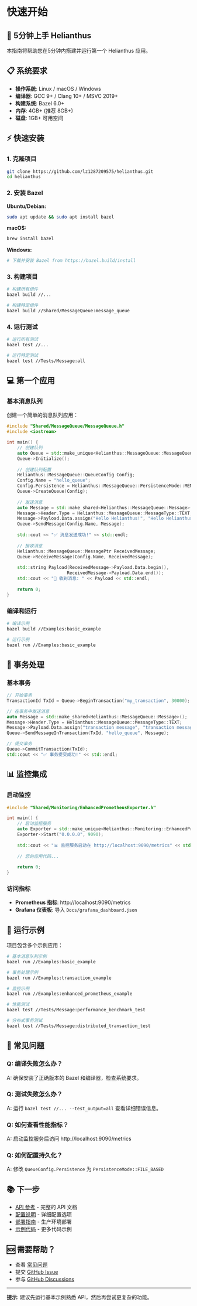 # 快速开始

## 🚀 5分钟上手 Helianthus

本指南将帮助您在5分钟内搭建并运行第一个 Helianthus 应用。

## 📋 系统要求

- **操作系统**: Linux / macOS / Windows
- **编译器**: GCC 9+ / Clang 10+ / MSVC 2019+
- **构建系统**: Bazel 6.0+
- **内存**: 4GB+ (推荐 8GB+)
- **磁盘**: 1GB+ 可用空间

## ⚡ 快速安装

### 1. 克隆项目

```bash
git clone https://github.com/lz1287209575/helianthus.git
cd helianthus
```

### 2. 安装 Bazel

**Ubuntu/Debian:**
```bash
sudo apt update && sudo apt install bazel
```

**macOS:**
```bash
brew install bazel
```

**Windows:**
```bash
# 下载并安装 Bazel from https://bazel.build/install
```

### 3. 构建项目

```bash
# 构建所有组件
bazel build //...

# 构建特定组件
bazel build //Shared/MessageQueue:message_queue
```

### 4. 运行测试

```bash
# 运行所有测试
bazel test //...

# 运行特定测试
bazel test //Tests/Message:all
```

## 💻 第一个应用

### 基本消息队列

创建一个简单的消息队列应用：

```cpp
#include "Shared/MessageQueue/MessageQueue.h"
#include <iostream>

int main() {
    // 创建队列
    auto Queue = std::make_unique<Helianthus::MessageQueue::MessageQueue>();
    Queue->Initialize();
    
    // 创建队列配置
    Helianthus::MessageQueue::QueueConfig Config;
    Config.Name = "hello_queue";
    Config.Persistence = Helianthus::MessageQueue::PersistenceMode::MEMORY_ONLY;
    Queue->CreateQueue(Config);
    
    // 发送消息
    auto Message = std::make_shared<Helianthus::MessageQueue::Message>();
    Message->Header.Type = Helianthus::MessageQueue::MessageType::TEXT;
    Message->Payload.Data.assign("Hello Helianthus!", "Hello Helianthus!" + 17);
    Queue->SendMessage(Config.Name, Message);
    
    std::cout << "✅ 消息发送成功!" << std::endl;
    
    // 接收消息
    Helianthus::MessageQueue::MessagePtr ReceivedMessage;
    Queue->ReceiveMessage(Config.Name, ReceivedMessage);
    
    std::string Payload(ReceivedMessage->Payload.Data.begin(), 
                       ReceivedMessage->Payload.Data.end());
    std::cout << "📨 收到消息: " << Payload << std::endl;
    
    return 0;
}
```

### 编译和运行

```bash
# 编译示例
bazel build //Examples:basic_example

# 运行示例
bazel run //Examples:basic_example
```

## 🔄 事务处理

### 基本事务

```cpp
// 开始事务
TransactionId TxId = Queue->BeginTransaction("my_transaction", 30000);

// 在事务中发送消息
auto Message = std::make_shared<Helianthus::MessageQueue::Message>();
Message->Header.Type = Helianthus::MessageQueue::MessageType::TEXT;
Message->Payload.Data.assign("transaction message", "transaction message" + 20);
Queue->SendMessageInTransaction(TxId, "hello_queue", Message);

// 提交事务
Queue->CommitTransaction(TxId);
std::cout << "✅ 事务提交成功!" << std::endl;
```

## 📊 监控集成

### 启动监控

```cpp
#include "Shared/Monitoring/EnhancedPrometheusExporter.h"

int main() {
    // 启动监控服务
    auto Exporter = std::make_unique<Helianthus::Monitoring::EnhancedPrometheusExporter>();
    Exporter->Start("0.0.0.0", 9090);
    
    std::cout << "📊 监控服务启动在 http://localhost:9090/metrics" << std::endl;
    
    // 您的应用代码...
    
    return 0;
}
```

### 访问指标

- **Prometheus 指标**: http://localhost:9090/metrics
- **Grafana 仪表板**: 导入 `Docs/grafana_dashboard.json`

## 🧪 运行示例

项目包含多个示例应用：

```bash
# 基本消息队列示例
bazel run //Examples:basic_example

# 事务处理示例
bazel run //Examples:transaction_example

# 监控示例
bazel run //Examples:enhanced_prometheus_example

# 性能测试
bazel test //Tests/Message:performance_benchmark_test

# 分布式事务测试
bazel test //Tests/Message:distributed_transaction_test
```

## 🔧 常见问题

### Q: 编译失败怎么办？
A: 确保安装了正确版本的 Bazel 和编译器，检查系统要求。

### Q: 测试失败怎么办？
A: 运行 `bazel test //... --test_output=all` 查看详细错误信息。

### Q: 如何查看性能指标？
A: 启动监控服务后访问 http://localhost:9090/metrics

### Q: 如何配置持久化？
A: 修改 `QueueConfig.Persistence` 为 `PersistenceMode::FILE_BASED`

## 📚 下一步

- [API 参考](API-Reference) - 完整的 API 文档
- [配置说明](Configuration) - 详细配置选项
- [部署指南](Deployment) - 生产环境部署
- [示例代码](Examples) - 更多代码示例

## 🆘 需要帮助？

- 查看 [常见问题](FAQ)
- 提交 [GitHub Issue](https://github.com/lz1287209575/helianthus/issues)
- 参与 [GitHub Discussions](https://github.com/lz1287209575/helianthus/discussions)

---

**提示**: 建议先运行基本示例熟悉 API，然后再尝试更复杂的功能。

